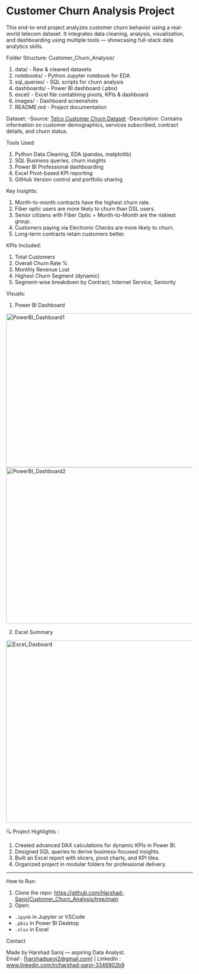 # Customer Churn Analysis Project

This end-to-end project analyzes customer churn behavior using a real-world telecom dataset. It integrates data cleaning, analysis, visualization, and dashboarding using multiple tools — showcasing full-stack data analytics skills.

Folder Structure:
Customer_Churn_Analysis/
1. data/              - Raw & cleaned datasets
2. notebooks/         - Python Jupyter notebook for EDA
3. sql_queries/       - SQL scripts for churn analysis
4. dashboards/        - Power BI dashboard (.pbix)
5. excel/             - Excel file contatining pivots, KPIs & dashboard
6. images/            - Dashboard screenshots
7. README.md          - Project documentation

Dataset:
-Source: [Telco Customer Churn Dataset](https://www.kaggle.com/datasets/blastchar/telco-customer-churn)
-Description: Contains information on customer demographics, services subscribed, contract details, and churn status.

Tools Used:
1. Python  Data Cleaning, EDA (pandas, matplotlib)
2. SQL     Business queries, churn insights       
3. Power BI  Professional dashboarding             
4. Excel   Pivot-based KPI reporting              
5. GitHub  Version control and portfolio sharing  

Key Insights:
1. Month-to-month contracts have the highest churn rate.
2. Fiber optic users are more likely to churn than DSL users.
3. Senior citizens with Fiber Optic + Month-to-Month are the riskiest group.
4. Customers paying via Electronic Checks are more likely to churn.
5. Long-term contracts retain customers better.

KPIs Included:
1. Total Customers
2. Overall Churn Rate %
3. Monthly Revenue Lost
4. Highest Churn Segment (dynamic)
5. Segment-wise breakdown by Contract, Internet Service, Seniority

Visuals:

1. Power BI Dashboard
<img width="738" height="415" alt="PowerBI_Dashboard1" src="https://github.com/user-attachments/assets/d2666ee4-70cf-4d68-9d01-57c7bd2d2ddc" />
<img width="743" height="422" alt="PowerBI_Dashboard2" src="https://github.com/user-attachments/assets/0db53fb5-7915-4248-aa3e-6bc1683f7ca4" />

2. Excel Summary
<img width="1168" height="492" alt="Excel_Dasboard" src="https://github.com/user-attachments/assets/9e3c8333-f70f-43dc-8777-d7b921459201" />


🔍 Project Highlights :
1. Created advanced DAX calculations for dynamic KPIs in Power BI.
2. Designed SQL queries to derive business-focused insights.
3. Built an Excel report with slicers, pivot charts, and KPI tiles.
4. Organized project in modular folders for professional delivery.

---

How to Run:
1. Clone the repo: https://github.com/Harshad-Saroj/Customer_Churn_Analysis/tree/main
2. Open:
- `.ipynb` in Jupyter or VSCode
- `.pbix` in Power BI Desktop
- `.xlsx` in Excel
  
Contact

Made by Harshad Saroj — aspiring Data Analyst.  
Email : [harshadsaroj2@gmail.com] | LinkedIn : www.linkedin.com/in/harshad-saroj-3346902b9


